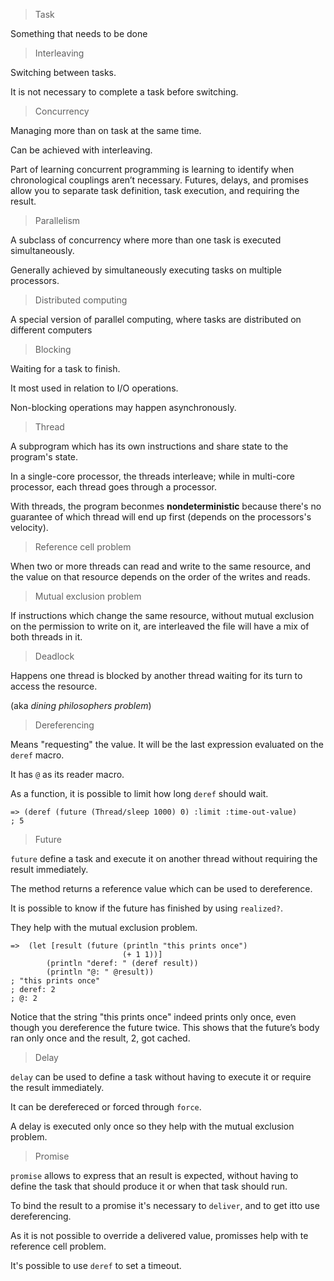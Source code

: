 > Task

Something that needs to be done

> Interleaving

Switching between tasks.

It is not necessary to complete a task before switching.

> Concurrency

Managing more than on task at the same time.

Can be achieved with interleaving.

Part of learning concurrent programming is learning to identify when chronological couplings aren’t necessary. Futures, delays, and promises allow you to separate task definition, task execution, and requiring the result.

> Parallelism

A subclass of concurrency where more than one task is executed simultaneously.

Generally achieved by simultaneously executing tasks on multiple processors.


> Distributed computing

A special version of parallel computing, where tasks are distributed on different computers

> Blocking

Waiting for a task to finish.

It most used in relation to I/O operations. 

Non-blocking operations may happen asynchronously.

> Thread

A subprogram which has its own instructions and share state to the program's state.

In a single-core processor, the threads interleave; while in multi-core processor, each thread goes through a processor.

With threads, the program beconmes **nondeterministic** because there's no guarantee of which thread will end up first (depends on the processors's velocity).

> Reference cell problem

When two or more threads can read and write to the same resource, and the value on that resource depends on the order of the writes and reads.

> Mutual exclusion problem

If instructions which change the same resource, without mutual exclusion on the permission to write on it, are interleaved the file will have a mix of both threads in it.

> Deadlock

Happens one thread is blocked by another thread waiting for its turn to access the resource.

(aka _dining philosophers problem_)

> Dereferencing

Means "requesting" the value. It will be the last expression evaluated on the `deref` macro.

It has `@` as its reader macro.

As a function, it is possible to limit how long `deref` should wait.

```
=> (deref (future (Thread/sleep 1000) 0) :limit :time-out-value)
; 5
```

> Future

`future` define a task and execute it on another thread without requiring the result immediately.

The method returns a reference value which can be used to dereference.

It is possible to know if the future has finished by using `realized?`.

They help with the mutual exclusion problem.

```
=>  (let [result (future (println "this prints once")
                         (+ 1 1))]
        (println "deref: " (deref result))
        (println "@: " @result))
; "this prints once"
; deref: 2
; @: 2
```

Notice that the string "this prints once" indeed prints only once, even though you dereference the future twice. This shows that the future’s body ran only once and the result, 2, got cached.

> Delay

`delay` can be used to define a task without having to execute it or require the result immediately.

It can be derefereced or forced through `force`.

A delay is executed only once so they help with the mutual exclusion problem.

> Promise

`promise` allows to express that an result is expected, without having to define the task that should produce it or when that task should run.

To bind the result to a promise it's necessary to `deliver`, and to get itto use dereferencing.

As it is not possible to override a delivered value, promisses help with te reference cell problem.

It's possible to use `deref` to set a timeout.